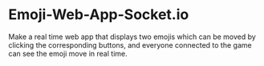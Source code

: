# Emoji-Web-App-Socket.io
Make a real time web app that displays two emojis which can be moved by clicking the corresponding buttons, and everyone connected to the game can see the emoji move in real time.
